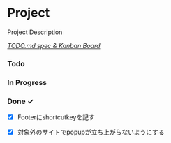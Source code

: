 # Project

Project Description

<em>[TODO.md spec & Kanban Board](https://bit.ly/3fCwKfM)</em>

### Todo


### In Progress


### Done ✓

- [x] Footerにshortcutkeyを記す  
- [x] 対象外のサイトでpopupが立ち上がらないようにする  

